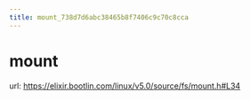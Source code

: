 ```yaml
---
title: mount_738d7d6abc38465b8f7406c9c70c8cca
---
```


# mount

url: https://elixir.bootlin.com/linux/v5.0/source/fs/mount.h#L34